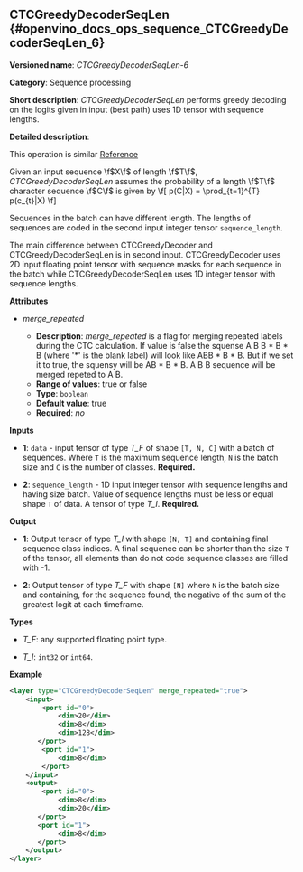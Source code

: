 ## CTCGreedyDecoderSeqLen <a name="CTCGreedyDecoderSeqLen"></a> {#openvino_docs_ops_sequence_CTCGreedyDecoderSeqLen_6}

**Versioned name**: *CTCGreedyDecoderSeqLen-6*

**Category**: Sequence processing

**Short description**: *CTCGreedyDecoderSeqLen* performs greedy decoding on the logits given in input (best path) uses 1D tensor with sequence lengths.

**Detailed description**:

This operation is similar [Reference](https://www.tensorflow.org/api_docs/python/tf/nn/ctc_greedy_decoder)

Given an input sequence \f$X\f$ of length \f$T\f$, *CTCGreedyDecoderSeqLen* assumes the probability of a length \f$T\f$ character sequence \f$C\f$ is given by
\f[
p(C|X) = \prod_{t=1}^{T} p(c_{t}|X)
\f]

Sequences in the batch can have different length. The lengths of sequences are coded in the second input integer tensor `sequence_length`.

The main difference between CTCGreedyDecoder and CTCGreedyDecoderSeqLen is in second input. CTCGreedyDecoder uses 2D input floating point tensor with sequence masks for each sequence in the batch while CTCGreedyDecoderSeqLen uses 1D integer tensor with sequence lengths.

**Attributes**

* *merge_repeated*

  * **Description**: *merge_repeated* is a flag for merging repeated labels during the CTC calculation. If value is false the squense A B B * B * B  (where '*' is the blank label) will look like ABB * B * B. But if we set it to true, the squensy will be AB * B * B. A B B sequence will be merged repeted to A B.
  * **Range of values**: true or false
  * **Type**: `boolean`
  * **Default value**: true
  * **Required**: *no*

**Inputs**

* **1**: `data` - input tensor of type *T_F* of shape `[T, N, C]` with a batch of sequences. Where `T` is the maximum sequence length, `N` is the batch size and `C` is the number of classes. **Required.**

* **2**: `sequence_length` - 1D input integer tensor with sequence lengths and having size batch. Value of sequence lengths must be less or equal shape `T` of data. A tensor of type *T_I*. **Required.**

**Output**

* **1**: Output tensor of type *T_I* with shape `[N, T]` and containing final sequence class indices. A final sequence can be shorter than the size `T` of the tensor, all elements than do not code sequence classes are filled with -1.

* **2**: Output tensor of type *T_F* with shape `[N]` where `N` is the batch size and containing, for the sequence found, the negative of the sum of the greatest logit at each timeframe.

**Types**

* *T_F*: any supported floating point type.

* *T_I*: `int32` or `int64`.

**Example**

```xml
<layer type="CTCGreedyDecoderSeqLen" merge_repeated="true">
    <input>
        <port id="0">
            <dim>20</dim>
            <dim>8</dim>
            <dim>128</dim>
       </port>
        <port id="1">
            <dim>8</dim>
        </port>
    </input>
    <output>
        <port id="0">
            <dim>8</dim>
            <dim>20</dim>
       </port>
	   <port id="1">
            <dim>8</dim>
       </port>
    </output>
</layer>
```